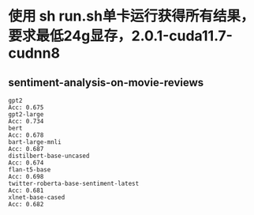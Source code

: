 # 使用 sh run.sh单卡运行获得所有结果，要求最低24g显存，2.0.1-cuda11.7-cudnn8
## sentiment-analysis-on-movie-reviews
    gpt2
    Acc: 0.675
    gpt2-large
    Acc: 0.734
    bert
    Acc: 0.678
    bart-large-mnli
    Acc: 0.687
    distilbert-base-uncased
    Acc: 0.674
    flan-t5-base
    Acc: 0.698
    twitter-roberta-base-sentiment-latest
    Acc: 0.681
    xlnet-base-cased
    Acc: 0.682
